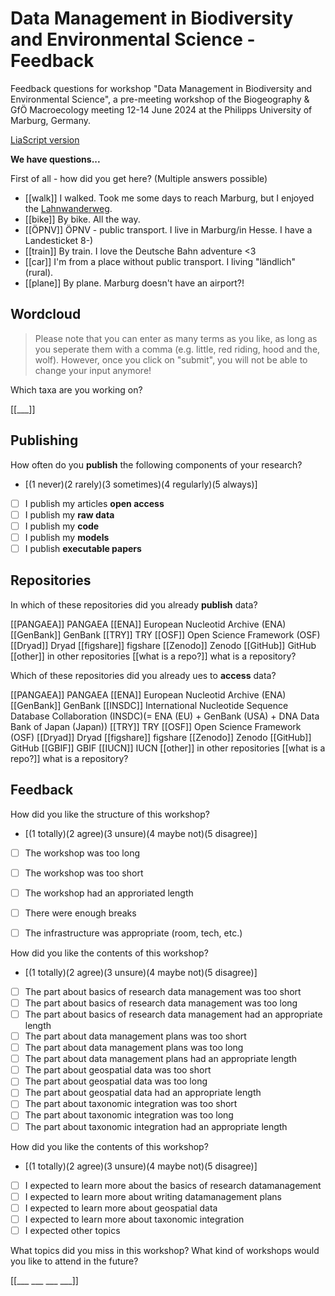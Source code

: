 <!--

language: en

author: Juliane Röder

comment: **NFDI4Biodversity Workshop Research Data Management at Biogeography & GfÖ AK Macroecology meeting, Philipps University of Marburg, Germany, 12-14 June 2024**

version: 1.0

-->

# Data Management in Biodiversity and Environmental Science - Feedback

Feedback questions for workshop "Data Management in Biodiversity and Environmental Science", a pre-meeting workshop of the Biogeography &amp; GfÖ Macroecology meeting 12-14 June 2024 at the Philipps University of Marburg, Germany.

[LiaScript version]()

**We have questions...**

First of all - how did you get here? (Multiple answers possible)

- [[walk]]                   I walked. Took me some days to reach Marburg, but I enjoyed the [Lahnwanderweg](https://www.lahnwanderweg.de/).
- [[bike]]                   By bike. All the way.
- [[ÖPNV]]                   ÖPNV - public transport. I live in Marburg/in Hesse. I have a Landesticket 8-)
- [[train]]                  By train. I love the Deutsche Bahn adventure <3
- [[car]]                    I'm from a place without public transport. I living "ländlich" (rural).
- [[plane]]                  By plane. Marburg doesn't have an airport?! 


## Wordcloud

> Please note that you can enter as many terms as you like, as long as you seperate them with a comma (e.g. little, red riding, hood and the, wolf). However, once you click on "submit", you will not be able to change your input anymore!

Which taxa are you working on?

[[___]]

## Publishing

How often do you **publish** the following components of your research?

- [(1 never)(2 rarely)(3 sometimes)(4 regularly)(5 always)]
- [                ] I publish my articles **open access**
- [                ] I publish my **raw data**
- [                ] I publish my **code**
- [                ] I publish my **models**
- [                ] I publish **executable papers**

## Repositories

In which of these repositories did you already **publish** <!-- style="color: red" --> data?

[[PANGAEA]]         PANGAEA
[[ENA]]             European Nucleotid Archive (ENA)
[[GenBank]]         GenBank
[[TRY]]             TRY
[[OSF]]             Open Science Framework (OSF)
[[Dryad]]           Dryad
[[figshare]]        figshare
[[Zenodo]]          Zenodo
[[GitHub]]          GitHub
[[other]]           in other repositories
[[what is a repo?]] what is a repository?

Which of these repositories did you already ues to **access** <!-- style="color: red" --> data?

[[PANGAEA]]         PANGAEA
[[ENA]]             European Nucleotid Archive (ENA)
[[GenBank]]         GenBank 
[[INSDC]]           International Nucleotide Sequence Database Collaboration (INSDC)(= ENA (EU) + GenBank (USA) + DNA Data Bank of Japan (Japan))
[[TRY]]             TRY
[[OSF]]             Open Science Framework (OSF)
[[Dryad]]           Dryad
[[figshare]]        figshare
[[Zenodo]]          Zenodo
[[GitHub]]          GitHub
[[GBIF]]            GBIF
[[IUCN]]            IUCN
[[other]]           in other repositories
[[what is a repo?]] what is a repository?


## Feedback

How did you like the structure of this workshop?

- [(1 totally)(2 agree)(3 unsure)(4 maybe not)(5 disagree)]
- [                ] The workshop was too long
- [                ] The workshop was too short
- [                ] The workshop had an approriated length
- [                ] There were enough breaks
- [                ] The infrastructure was appropriate (room, tech, etc.)


How did you like the contents of this workshop?

- [(1 totally)(2 agree)(3 unsure)(4 maybe not)(5 disagree)]
- [                ] The part about basics of research data management was too short
- [                ] The part about basics of research data management was too long
- [                ] The part about basics of research data management had an appropriate length
- [                ] The part about data management plans was too short
- [                ] The part about data management plans was too long
- [                ] The part about data management plans had an appropriate length
- [                ] The part about geospatial data was too short
- [                ] The part about geospatial data was too long
- [                ] The part about geospatial data had an appropriate length
- [                ] The part about taxonomic integration was too short
- [                ] The part about taxonomic integration was too long
- [                ] The part about taxonomic integration had an appropriate length

How did you like the contents of this workshop?

- [(1 totally)(2 agree)(3 unsure)(4 maybe not)(5 disagree)]
- [                ] I expected to learn more about the basics of research datamanagement
- [                ] I expected to learn more about writing datamanagement plans
- [                ] I expected to learn more about geospatial data
- [                ] I expected to learn more about taxonomic integration
- [                ] I expected other topics

What topics did you miss in this workshop? What kind of workshops would you like to attend in the future?

[[___ ___ ___ ___]]


